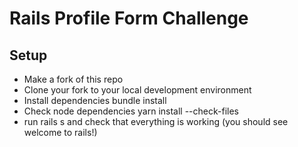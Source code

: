 # Rails Profile Form Challenge
## Setup
* Make a fork of this repo
* Clone your fork to your local development environment
* Install dependencies bundle install
* Check node dependencies yarn install --check-files
* run rails s and check that everything is working (you should see welcome to rails!)